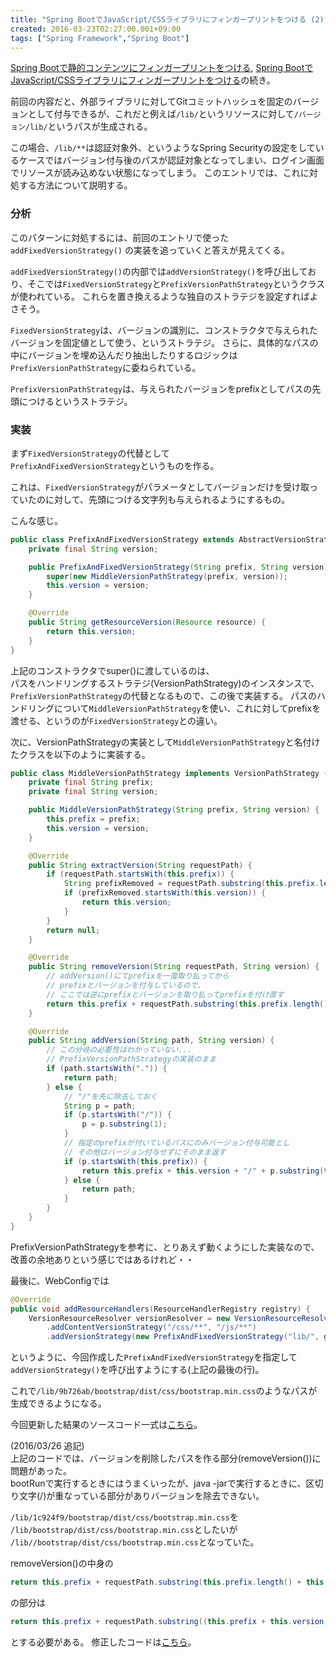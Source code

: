 ```yaml
---
title: "Spring BootでJavaScript/CSSライブラリにフィンガープリントをつける (2)"
created: 2016-03-23T02:27:00.001+09:00
tags: ["Spring Framework","Spring Boot"]
---
```

[Spring Bootで静的コンテンツにフィンガープリントをつける](http://ksoichiro.blogspot.com/2015/04/spring-boot_14.html),
[Spring BootでJavaScript/CSSライブラリにフィンガープリントをつける](http://ksoichiro.blogspot.com/2016/03/spring-bootjavascriptcss.html)の続き。

前回の内容だと、外部ライブラリに対してGitコミットハッシュを固定のバージョンとして付与できるが、これだと例えば`/lib/`というリソースに対して`/バージョン/lib/`というパスが生成される。

この場合、`/lib/**`は認証対象外、というようなSpring Securityの設定をしているケースではバージョン付与後のパスが認証対象となってしまい、ログイン画面でリソースが読み込めない状態になってしまう。
このエントリでは、これに対処する方法について説明する。
<!--more-->

### 分析

このパターンに対処するには、前回のエントリで使った `addFixedVersionStrategy()` の実装を追っていくと答えが見えてくる。

`addFixedVersionStrategy()`の内部では`addVersionStrategy()`を呼び出しており、そこでは`FixedVersionStrategy`と`PrefixVersionPathStrategy`というクラスが使われている。
これらを置き換えるような独自のストラテジを設定すればよさそう。

`FixedVersionStrategy`は、バージョンの識別に、コンストラクタで与えられたバージョンを固定値として使う、というストラテジ。
さらに、具体的なパスの中にバージョンを埋め込んだり抽出したりするロジックは`PrefixVersionPathStrategy`に委ねられている。

`PrefixVersionPathStrategy`は、与えられたバージョンをprefixとしてパスの先頭につけるというストラテジ。

### 実装

まず`FixedVersionStrategy`の代替として  
`PrefixAndFixedVersionStrategy`というものを作る。

これは、`FixedVersionStrategy`がパラメータとしてバージョンだけを受け取っていたのに対して、先頭につける文字列も与えられるようにするもの。

こんな感じ。

```java
public class PrefixAndFixedVersionStrategy extends AbstractVersionStrategy {
    private final String version;

    public PrefixAndFixedVersionStrategy(String prefix, String version) {
        super(new MiddleVersionPathStrategy(prefix, version));
        this.version = version;
    }

    @Override
    public String getResourceVersion(Resource resource) {
        return this.version;
    }
}
```

上記のコンストラクタでsuper()に渡しているのは、  
パスをハンドリングするストラテジ(VersionPathStrategy)のインスタンスで、`PrefixVersionPathStrategy`の代替となるもので、この後で実装する。
パスのハンドリングについて`MiddleVersionPathStrategy`を使い、これに対してprefixを渡せる、というのが`FixedVersionStrategy`との違い。

次に、VersionPathStrategyの実装として`MiddleVersionPathStrategy`と名付けたクラスを以下のように実装する。

```java
public class MiddleVersionPathStrategy implements VersionPathStrategy {
    private final String prefix;
    private final String version;

    public MiddleVersionPathStrategy(String prefix, String version) {
        this.prefix = prefix;
        this.version = version;
    }

    @Override
    public String extractVersion(String requestPath) {
        if (requestPath.startsWith(this.prefix)) {
            String prefixRemoved = requestPath.substring(this.prefix.length());
            if (prefixRemoved.startsWith(this.version)) {
                return this.version;
            }
        }
        return null;
    }

    @Override
    public String removeVersion(String requestPath, String version) {
        // addVersion()にてprefixを一度取り払ってから
        // prefixとバージョンを付与しているので、
        // ここでは逆にprefixとバージョンを取り払ってprefixを付け直す
        return this.prefix + requestPath.substring(this.prefix.length() + this.version.length());
    }

    @Override
    public String addVersion(String path, String version) {
        // この分岐の必要性はわかっていない...
        // PrefixVersionPathStrategyの実装のまま
        if (path.startsWith(".")) {
            return path;
        } else {
            // "/"を先に除去しておく
            String p = path;
            if (p.startsWith("/")) {
                p = p.substring(1);
            }
            // 指定のprefixが付いているパスにのみバージョン付与可能とし
            // その他はバージョン付与せずにそのまま返す
            if (p.startsWith(this.prefix)) {
                return this.prefix + this.version + "/" + p.substring(this.prefix.length());
            } else {
                return path;
            }
        }
    }
}
```

PrefixVersionPathStrategyを参考に、とりあえず動くようにした実装なので、改善の余地ありという感じではあるけれど・・

最後に、WebConfigでは

```java
@Override
public void addResourceHandlers(ResourceHandlerRegistry registry) {
    VersionResourceResolver versionResolver = new VersionResourceResolver()
        .addContentVersionStrategy("/css/**", "/js/**")
        .addVersionStrategy(new PrefixAndFixedVersionStrategy("lib/", gitProperties.getCommitId()), "/lib/**");
```
 
 というように、今回作成した`PrefixAndFixedVersionStrategy`を指定して`addVersionStrategy()`を呼び出すようにする(上記の最後の行)。
 
これで`/lib/9b726ab/bootstrap/dist/css/bootstrap.min.css`のようなパスが生成できるようになる。

今回更新した結果のソースコード一式は[こちら](https://github.com/ksoichiro/spring-boot-practice/tree/1c924f9e0c7000d19fc01e64ad140637a35ec873/20160321-fixed-version)。

(2016/03/26 追記)  
上記のコードでは、バージョンを削除したパスを作る部分(removeVersion())に問題があった。  
bootRunで実行するときにはうまくいったが、java -jarで実行するときに、区切り文字(/)が重なっている部分がありバージョンを除去できない。

`/lib/1c924f9/bootstrap/dist/css/bootstrap.min.css`を  
`/lib/bootstrap/dist/css/bootstrap.min.css`としたいが  
`/lib//bootstrap/dist/css/bootstrap.min.css`となっていた。

removeVersion()の中身の

```java
return this.prefix + requestPath.substring(this.prefix.length() + this.version.length());
```

の部分は

```java
return this.prefix + requestPath.substring((this.prefix + this.version + "/").length());
```

とする必要がある。
修正したコードは[こちら](https://github.com/ksoichiro/spring-boot-practice/tree/098c25735ca532452b2c92f2ac909b5c90b0ca4d/20160321-fixed-version)。
